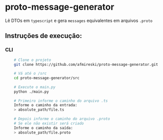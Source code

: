 # proto-message-generator
Lê DTOs em `typescript` e gera `messages` equivalentes em arquivos `.proto`


## Instruções de execução:

### CLI
```zsh
    # Clone o projeto
    git clone https://github.com/afmireski/proto-message-generator.git
    
    # Vá até o /src
    cd proto-message-generator/src
    
    # Execute o main.py
    python ./main.py
    
    # Primeiro informe o caminho do arquivo .ts
    Informe o caminho da entrada:    
    > absolute_path/file.ts
        
    # Depois informe o caminho do arquivo .proto
    # Se ele não existir será criado
    Informe o caminho da saída:    
    > absolute_path/file.proto

```
    

